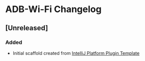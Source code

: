 <!-- Keep a Changelog guide -> https://keepachangelog.com -->

# ADB-Wi-Fi Changelog

## [Unreleased]
### Added
- Initial scaffold created from [IntelliJ Platform Plugin Template](https://github.com/JetBrains/intellij-platform-plugin-template)
